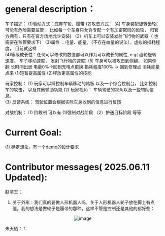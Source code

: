 
# general description：
  车子描述： 
  (1)驱动方式：底座车轮、履带
  (2)攻击方式： (A) 车身装配旋转齿轮( 可能有危险需要监管， 比如每一个车身只允许专配一个有加密密码的齿轮， 归官方拥有，只有在官方场地允许安装) （2）机车上可以安装发射飞行物的武器（ 也需要在监管要求下）
  (3)属性  ：电量、能量，（不存在血量的说法），虚拟的损耗程度， 目前就这样   
  (4)等级成长性：任何可以修改的数值都可以作为可以成长的属性, e.g( 齿轮旋转速度， 车子移动速度， 发射飞行物的速度)
  (5) 车身可以被攻击到侧翻， 如果侧翻 长时间出局  电量0%->回到充电点更换  损耗程度100% -> 回到修理点   消耗能量点来 (1)短暂提高属性 (2)释放更高属性的技能

  玩家控制：
  (1) 玩家可以踩控制车辆移动的踏板  以及一个综合控制台， 比如控制车的攻击， 以及其他辅助功能
  (2) 玩家视角： 车辆驾驶的视角以及一些辅助信息。  
  (3) 反馈系统： 驾驶位置会根据实际车身收到的信息进行反馈

  对战机制：
  (1) 阶段制  可以有 (1)强制对战阶段 （2）护送目标阶段 等等


# Current Goal:

  (1) 确定想法，有一个demo的设计要求


# Contributor messages( 2025.06.11 Updated):

赵清玉：
1. 关于外形：我们真的要做人形机器人吗，关于人形机器人轮子放在脚上有点僵。我的想法是做轮子是履带的那种，这样不管是控制还是其他的都好些：

<p align="center">
  <img src="https://github.com/user-attachments/assets/eb7cfe23-a819-423b-84d9-ec87b37f1165" alt="image" />
</p>

朱天栖：
1. 





